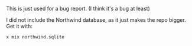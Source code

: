 This is just used for a bug report. (I think it's a bug at least)

I did not include the Northwind database, as it just makes the repo bigger.
Get it with:

    x mix northwind.sqlite

